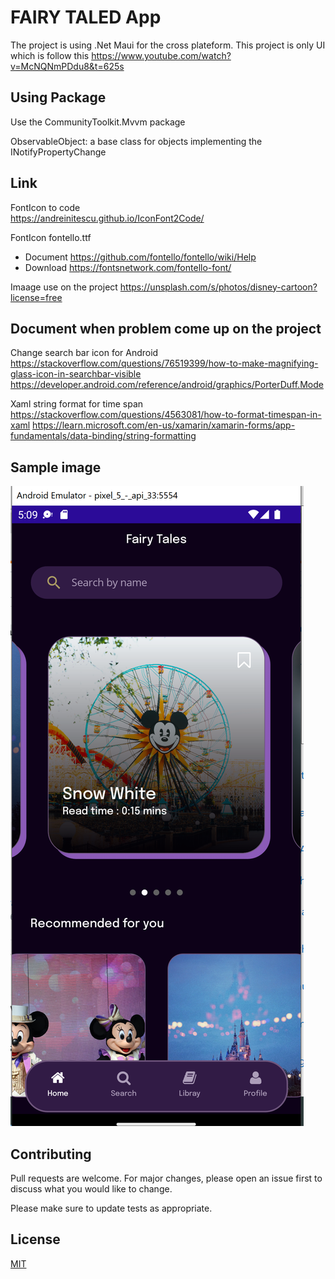 # FAIRY TALED App

The project is using .Net Maui for the cross plateform.
This project is only UI which is follow this https://www.youtube.com/watch?v=McNQNmPDdu8&t=625s

## Using Package

Use the CommunityToolkit.Mvvm package  

ObservableObject: a base class for objects implementing the INotifyPropertyChange

## Link 

FontIcon to code  
https://andreinitescu.github.io/IconFont2Code/

FontIcon fontello.ttf
- Document
https://github.com/fontello/fontello/wiki/Help
- Download
https://fontsnetwork.com/fontello-font/

Imaage use on the project
https://unsplash.com/s/photos/disney-cartoon?license=free

## Document when problem come up on the project

Change search bar icon for Android
https://stackoverflow.com/questions/76519399/how-to-make-magnifying-glass-icon-in-searchbar-visible
https://developer.android.com/reference/android/graphics/PorterDuff.Mode

Xaml string format for time span
https://stackoverflow.com/questions/4563081/how-to-format-timespan-in-xaml
https://learn.microsoft.com/en-us/xamarin/xamarin-forms/app-fundamentals/data-binding/string-formatting

## Sample image
![alt text](https://github.com/devcodingskill/FairyTalesApp/blob/master/SampleImage/FairyTaleApp.png)

## Contributing

Pull requests are welcome. For major changes, please open an issue first
to discuss what you would like to change.

Please make sure to update tests as appropriate.

## License

[MIT](https://choosealicense.com/licenses/mit/)